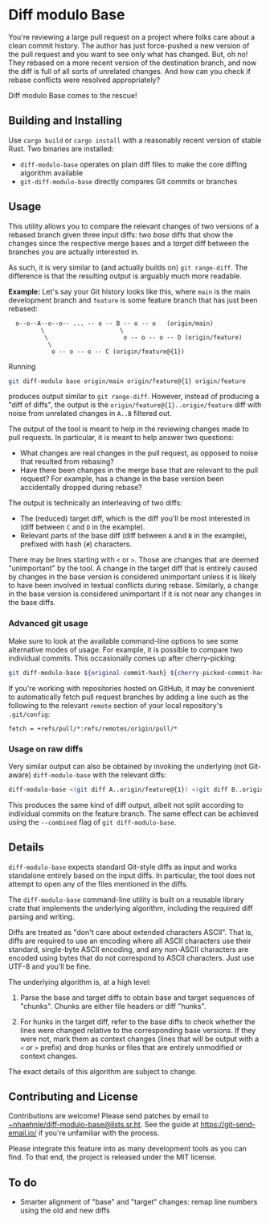 # Diff modulo Base

You're reviewing a large pull request on a project where folks care about a
clean commit history. The author has just force-pushed a new version of the
pull request and you want to see only what has changed. But, oh no! They rebased
on a more recent version of the destination branch, and now the diff is full of
all sorts of unrelated changes. And how can you check if rebase conflicts were
resolved appropriately?

Diff modulo Base comes to the rescue!

## Building and Installing

Use `cargo build` or `cargo install` with a reasonably recent version of stable
Rust. Two binaries are installed:

* `diff-modulo-base` operates on plain diff files to make the core diffing
  algorithm available
* `git-diff-modulo-base` directly compares Git commits or branches

## Usage

This utility allows you to compare the relevant changes of two versions of a
rebased branch given three input diffs: two *base* diffs that show the changes
since the respective merge bases and a *target* diff between the branches you
are actually interested in.

As such, it is very similar to (and actually builds on) `git range-diff`. The
difference is that the resulting output is arguably much more readable.

**Example:** Let's say your Git history looks like this, where `main` is the
main development branch and `feature` is some feature branch that has just been
rebased:
```
  o--o--A--o--o-- ... -- o -- B -- o -- o   (origin/main)
         \                     \
          \                     o -- o -- o -- D (origin/feature)
           \
            o -- o -- o -- C (origin/feature@{1})
```
Running
```bash
git diff-modulo base origin/main origin/feature@{1} origin/feature
```
produces output similar to `git range-diff`. However, instead of producing a
"diff of diffs", the output is the `origin/feature@{1}..origin/feature` diff
with noise from unrelated changes in `A..B` filtered out.

The output of the tool is meant to help in the reviewing changes made to pull
requests. In particular, it is meant to help answer two questions:

* What changes are real changes in the pull request, as opposed to noise that
  resulted from rebasing?
* Have there been changes in the merge base that are relevant to the pull
  request? For example, has a change in the base version been accidentally
  dropped during rebase?

The output is technically an interleaving of two diffs:

* The (reduced) target diff, which is the diff you'll be most interested in
  (diff between `C` and `D` in the example).
* Relevant parts of the base diff (diff between `A` and `B` in the example),
  prefixed with hash (`#`) characters.

There may be lines starting with `<` or `>`. Those are changes that are deemed
"unimportant" by the tool. A change in the target diff that is entirely caused
by changes in the base version is considered unimportant unless it is likely to
have been involved in textual conflicts during rebase. Similarly, a change in
the base version is considered unimportant if it is not near any changes in the
base diffs.

### Advanced git usage

Make sure to look at the available command-line options to see some alternative
modes of usage. For example, it is possible to compare two individual commits.
This occasionally comes up after cherry-picking:
```bash
git diff-modulo-base ${original-commit-hash} ${cherry-picked-commit-hash}
```
If you're working with repositories hosted on GitHub, it may be convenient to
automatically fetch pull request branches by adding a line such as the
following to the relevant `remote` section of your local repository's
`.git/config`:
```
fetch = +refs/pull/*:refs/remotes/origin/pull/*
```

### Usage on raw diffs

Very similar output can also be obtained by invoking the underlying (not
Git-aware) `diff-modulo-base` with the relevant diffs:
```bash
diff-modulo-base <(git diff A..origin/feature@{1}) <(git diff B..origin/feature) <(git diff origin/feature@{1}..origin/feature)
```
This produces the same kind of diff output, albeit not split according to
individual commits on the feature branch. The same effect can be achieved using
the `--combined` flag of `git diff-modulo-base`.

## Details

`diff-modulo-base` expects standard Git-style diffs as input and works
standalone entirely based on the input diffs. In particular, the tool does not
attempt to open any of the files mentioned in the diffs.

The `diff-modulo-base` command-line utility is built on a reusable library crate
that implements the underlying algorithm, including the required diff parsing
and writing.

Diffs are treated as "don't care about extended characters ASCII". That is,
diffs are required to use an encoding where all ASCII characters use their
standard, single-byte ASCII encoding, and any non-ASCII characters are encoded
using bytes that do not correspond to ASCII characters. Just use UTF-8 and
you'll be fine.

The underlying algorithm is, at a high level:

1. Parse the base and target diffs to obtain base and target sequences of
   "chunks". Chunks are either file headers or diff "hunks".

2. For hunks in the target diff, refer to the base diffs to check whether the
   lines were changed relative to the corresponding base versions. If they were
   not, mark them as context changes (lines that will be output with a `<` or
   `>` prefix) and drop hunks or files that are entirely unmodified or context
   changes.

The exact details of this algorithm are subject to change.

## Contributing and License

Contributions are welcome! Please send patches by email to
[~nhaehnle/diff-modulo-base@lists.sr.ht](mailto:~nhaehnle/diff-modulo-base@lists.sr.ht).
See the guide at https://git-send-email.io/ if you're unfamiliar with the
process.

Please integrate this feature into as many development tools as you can find.
To that end, the project is released under the MIT license.

## To do

* Smarter alignment of "base" and "target" changes: remap line numbers using
  the old and new diffs
